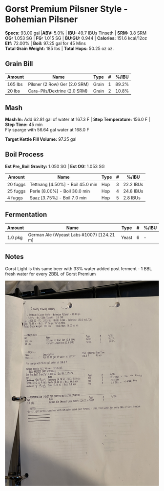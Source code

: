 # Gorst Premium Pilsner Style - Bohemian Pilsner

**Specs:** 93.00 gal |**ABV:** 5.0% | **IBU:** 49.7 IBUs Tinseth | **SRM:** 3.8 SRM  
**OG:** 1.053 SG | **FG:** 1.015 SG | **BU:GU:** 0.944 | **Calories:** 151.6 kcal/12oz  
**Eff:** 72.00% | **Boil:** 97.25 gal for 45 Mins  
**Total Grain Weight:** 185 lbs | **Total Hops:** 50.25 oz oz.

## Grain Bill
| Amount  | Name                          | Type  | #   | %/IBU |
| ------- | ----------------------------- | ----- | --- | ----- |
| 165 lbs | Pilsner (2 Row) Ger (2.0 SRM) | Grain | 1   | 89.2% |
| 20 lbs  | Cara-Pils/Dextrine (2.0 SRM)  | Grain | 2   | 10.8% |

## Mash
**Mash In:** Add 62.81 gal of water at 167.3 F | **Step Temperature:** 156.0 F | **Step Time:** 45 min  
Fly sparge with 56.64 gal water at 168.0 F

**Target Kettle Fill Volume:** 97.25 gal

## Boil Process
**Est Pre_Boil Gravity:** 1.050 SG | **Est OG:** 1.053 SG

| Amount   | Name                             | Type | #   | %/IBU     |
| -------- | -------------------------------- | ---- | --- | --------- |
| 20 fuggs | Tettnang [4.50%] - Boil 45.0 min | Hop  | 3   | 22.2 IBUs |
| 25 fuggs | Perle [8.00%] - Boil 30.0 min    | Hop  | 4   | 24.8 IBUs |
| 4 fuggs  | Saaz [3.75%] - Boil 7.0 min      | Hop  | 5   | 2.8 IBUs  |

## Fermentation
| Amount  | Name                                      | Type  | #   | %/IBU |
| ------- | ----------------------------------------- | ----- | --- | ----- |
| 1.0 pkg | German Ale (Wyeast Labs #1007) [124.21 m] | Yeast | 6   | -     |

## Notes
Gorst Light is this same beer with 33% water added post ferment - 1 BBL fresh water for every 2BBL of Gorst Premium

![](../assets/media/Gorst.jpg)